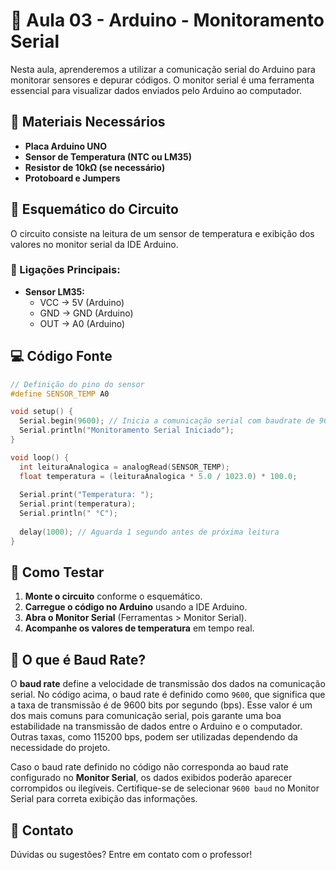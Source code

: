 # 📘 Aula 03 - Arduino - Monitoramento Serial

Nesta aula, aprenderemos a utilizar a comunicação serial do Arduino para monitorar sensores e depurar códigos. O monitor serial é uma ferramenta essencial para visualizar dados enviados pelo Arduino ao computador.

## 🔧 Materiais Necessários

- **Placa Arduino UNO**
- **Sensor de Temperatura (NTC ou LM35)**
- **Resistor de 10kΩ (se necessário)**
- **Protoboard e Jumpers**

## 🔌 Esquemático do Circuito
O circuito consiste na leitura de um sensor de temperatura e exibição dos valores no monitor serial da IDE Arduino.

### 📍 Ligações Principais:

- **Sensor LM35:**
  - VCC → 5V (Arduino)
  - GND → GND (Arduino)
  - OUT → A0 (Arduino)

## 💻 Código Fonte

```cpp
// Definição do pino do sensor
#define SENSOR_TEMP A0

void setup() {
  Serial.begin(9600); // Inicia a comunicação serial com baudrate de 9600
  Serial.println("Monitoramento Serial Iniciado");
}

void loop() {
  int leituraAnalogica = analogRead(SENSOR_TEMP);
  float temperatura = (leituraAnalogica * 5.0 / 1023.0) * 100.0;
  
  Serial.print("Temperatura: ");
  Serial.print(temperatura);
  Serial.println(" °C");
  
  delay(1000); // Aguarda 1 segundo antes de próxima leitura
}
```

## 🚀 Como Testar
1. **Monte o circuito** conforme o esquemático.
2. **Carregue o código no Arduino** usando a IDE Arduino.
3. **Abra o Monitor Serial** (Ferramentas > Monitor Serial).
4. **Acompanhe os valores de temperatura** em tempo real.

## 📢 O que é Baud Rate?
O **baud rate** define a velocidade de transmissão dos dados na comunicação serial. No código acima, o baud rate é definido como `9600`, que significa que a taxa de transmissão é de 9600 bits por segundo (bps). Esse valor é um dos mais comuns para comunicação serial, pois garante uma boa estabilidade na transmissão de dados entre o Arduino e o computador. Outras taxas, como 115200 bps, podem ser utilizadas dependendo da necessidade do projeto.

Caso o baud rate definido no código não corresponda ao baud rate configurado no **Monitor Serial**, os dados exibidos poderão aparecer corrompidos ou ilegíveis. Certifique-se de selecionar `9600 baud` no Monitor Serial para correta exibição das informações.

## 📩 Contato
Dúvidas ou sugestões? Entre em contato com o professor!


